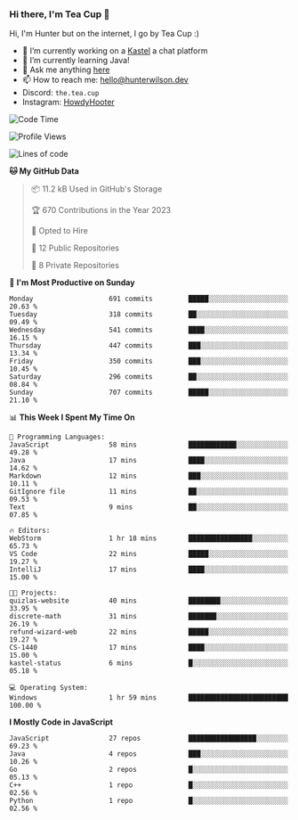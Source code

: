 ### Hi there, I'm Tea Cup 👋 

Hi, I'm Hunter but on the internet, I go by Tea Cup :)

- 🔭 I’m currently working on a [Kastel](https://github.com/KastelApp) a chat platform
- 🌱 I’m currently learning Java!
- 💬 Ask me anything [here](https://github.com/TheTeaCup/TheTeaCup/issues)
- 📫 How to reach me: [hello@hunterwilson.dev](mailto:hello@hunterwilson.dev)
- Discord: `the.tea.cup`
- Instagram: [HowdyHooter](https://instagram.com/HowdyHooter)

<!--START_SECTION:waka-->
![Code Time](http://img.shields.io/badge/Code%20Time-349%20hrs%2023%20mins-blue)

![Profile Views](http://img.shields.io/badge/Profile%20Views-18-blue)

![Lines of code](https://img.shields.io/badge/From%20Hello%20World%20I%27ve%20Written-928.9%20thousand%20lines%20of%20code-blue)

**🐱 My GitHub Data** 

> 📦 11.2 kB Used in GitHub's Storage 
 > 
> 🏆 670 Contributions in the Year 2023
 > 
> 💼 Opted to Hire
 > 
> 📜 12 Public Repositories 
 > 
> 🔑 8 Private Repositories 
 > 
📅 **I'm Most Productive on Sunday** 

```text
Monday                   691 commits         █████░░░░░░░░░░░░░░░░░░░░   20.63 % 
Tuesday                  318 commits         ██░░░░░░░░░░░░░░░░░░░░░░░   09.49 % 
Wednesday                541 commits         ████░░░░░░░░░░░░░░░░░░░░░   16.15 % 
Thursday                 447 commits         ███░░░░░░░░░░░░░░░░░░░░░░   13.34 % 
Friday                   350 commits         ███░░░░░░░░░░░░░░░░░░░░░░   10.45 % 
Saturday                 296 commits         ██░░░░░░░░░░░░░░░░░░░░░░░   08.84 % 
Sunday                   707 commits         █████░░░░░░░░░░░░░░░░░░░░   21.10 % 
```


📊 **This Week I Spent My Time On** 

```text
💬 Programming Languages: 
JavaScript               58 mins             ████████████░░░░░░░░░░░░░   49.28 % 
Java                     17 mins             ████░░░░░░░░░░░░░░░░░░░░░   14.62 % 
Markdown                 12 mins             ███░░░░░░░░░░░░░░░░░░░░░░   10.11 % 
GitIgnore file           11 mins             ██░░░░░░░░░░░░░░░░░░░░░░░   09.53 % 
Text                     9 mins              ██░░░░░░░░░░░░░░░░░░░░░░░   07.85 % 

🔥 Editors: 
WebStorm                 1 hr 18 mins        ████████████████░░░░░░░░░   65.73 % 
VS Code                  22 mins             █████░░░░░░░░░░░░░░░░░░░░   19.27 % 
IntelliJ                 17 mins             ████░░░░░░░░░░░░░░░░░░░░░   15.00 % 

🐱‍💻 Projects: 
quizlas-website          40 mins             ████████░░░░░░░░░░░░░░░░░   33.95 % 
discrete-math            31 mins             ███████░░░░░░░░░░░░░░░░░░   26.19 % 
refund-wizard-web        22 mins             █████░░░░░░░░░░░░░░░░░░░░   19.27 % 
CS-1440                  17 mins             ████░░░░░░░░░░░░░░░░░░░░░   15.00 % 
kastel-status            6 mins              █░░░░░░░░░░░░░░░░░░░░░░░░   05.18 % 

💻 Operating System: 
Windows                  1 hr 59 mins        █████████████████████████   100.00 % 
```

**I Mostly Code in JavaScript** 

```text
JavaScript               27 repos            █████████████████░░░░░░░░   69.23 % 
Java                     4 repos             ███░░░░░░░░░░░░░░░░░░░░░░   10.26 % 
Go                       2 repos             █░░░░░░░░░░░░░░░░░░░░░░░░   05.13 % 
C++                      1 repo              █░░░░░░░░░░░░░░░░░░░░░░░░   02.56 % 
Python                   1 repo              █░░░░░░░░░░░░░░░░░░░░░░░░   02.56 % 
```




<!--END_SECTION:waka-->
